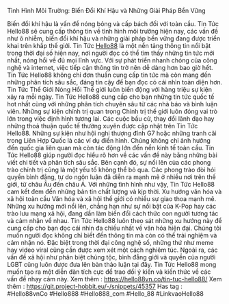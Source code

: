 Tình Hình Môi Trường: Biến Đổi Khí Hậu và Những Giải Pháp Bền Vững

Biến đổi khí hậu là vấn đề nóng bỏng và cấp bách đối với toàn cầu. Tin Tức Hello88 sẽ cung cấp thông tin về tình hình môi trường hiện nay, các vấn đề như ô nhiễm, biến đổi khí hậu và những giải pháp bền vững đang được triển khai trên khắp thế giới.
Tin Tức [Hello88](https://hello88vn.co/) là một nền tảng thông tin nổi bật trong thời đại số hiện nay, nơi người đọc có thể tìm thấy những tin tức mới nhất, nóng hổi về đủ mọi lĩnh vực. Với sự phát triển nhanh chóng của công nghệ và internet, việc tiếp cận thông tin trở nên dễ dàng hơn bao giờ hết. Tin Tức Hello88 không chỉ đơn thuần cung cấp tin tức mà còn mang đến những phân tích sâu sắc, đáng tin cậy để bạn đọc có cái nhìn toàn diện hơn.
Tin Tức Thế Giới Nóng Hổi
Thế giới luôn biến động với hàng triệu sự kiện xảy ra mỗi ngày. Tin Tức Hello88 cung cấp cho bạn những tin tức quốc tế hot nhất cùng với những phân tích chuyên sâu từ các nhà báo và bình luận viên.
Những sự kiện chính trị quan trọng
Chính trị thế giới luôn đóng vai trò lớn trong việc định hình tương lai. Các cuộc bầu cử, thay đổi lãnh đạo hay những thoả thuận quốc tế thường xuyên được cập nhật trên Tin Tức Hello88.
Những sự kiện như hội nghị thượng đỉnh G7 hoặc những tranh cãi trong Liên Hợp Quốc là các ví dụ điển hình. Chúng không chỉ ảnh hưởng đến quốc gia liên quan mà còn tác động lớn đến nền kinh tế toàn cầu. Tin Tức Hello88 giúp người đọc hiểu rõ hơn về các vấn đề này bằng những bài viết chi tiết và phân tích sâu sắc.
Bên cạnh đó, sự nổi lên của các phong trào chính trị cũng là một yếu tố không thể bỏ qua. Các phong trào đòi hỏi quyền bình đẳng, tự do ngôn luận đã diễn ra mạnh mẽ ở nhiều nơi trên thế giới, từ châu Âu đến châu Á. Với những tình hình như vậy, Tin Tức Hello88 cam kết đem đến những bản tin chất lượng và kịp thời.
Xu hướng văn hóa và xã hội toàn cầu
Văn hóa và xã hội thế giới có nhiều sự giao thoa mạnh mẽ. Những xu hướng mới nổi lên, chẳng hạn như sự nổi bật của K-Pop hay các trào lưu mạng xã hội, đang dần làm biến đổi cách thức con người tương tác và cảm nhận về nhau.
Tin Tức Hello88 luôn theo sát những xu hướng này để cung cấp cho bạn đọc cái nhìn đa chiều nhất về văn hóa hiện đại. Chúng tôi muốn người đọc không chỉ biết đến thông tin mà còn có thể trải nghiệm và cảm nhận nó. Đặc biệt trong thời đại công nghệ số, những thứ như meme hay video viral cũng cần được xem xét một cách nghiêm túc.
Ngoài ra, các vấn đề xã hội như phân biệt chủng tộc, bình đẳng giới và quyền của người LGBT cũng luôn được đưa lên bàn thảo luận tại đây. Tin Tức Hello88 mong muốn tạo ra một diễn đàn tích cực để trao đổi ý kiến và kiến thức về các vấn đề nhạy cảm này.
Xem thêm : https://hello88vn.co/tin-tuc-hello88/
Xem thêm : https://git.project-hobbit.eu/-/snippets/45357
Has tag : #Hello88vnCo #Hello888 #Hello888_com #Hello_88 #LinkvaoHello88

